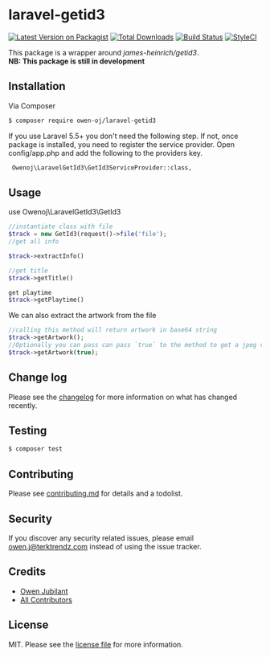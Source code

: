 # laravel-getid3

[![Latest Version on Packagist][ico-version]][link-packagist]
[![Total Downloads][ico-downloads]][link-downloads]
[![Build Status][ico-travis]][link-travis]
[![StyleCI](https://github.styleci.io/repos/163754555/shield?branch=master)](https://github.styleci.io/repos/163754555)

This package is a wrapper around *james-heinrich/getid3*.<br>
**NB: This package is still in development**

## Installation

Via Composer

``` bash
$ composer require owen-oj/laravel-getid3
```

If you use Laravel 5.5+ you don't need the following step. If not, once package is installed, you need to register the service provider. Open config/app.php and add the following to the providers key.
``` bash
 Owenoj\LaravelGetId3\GetId3ServiceProvider::class,
```

## Usage
use Owenoj\LaravelGetId3\GetId3
``` php
//instantiate class with file
$track = new GetId3(request()->file('file');
//get all info

$track->extractInfo()

//get title
$track->getTitle()

get playtime
$track->getPlaytime()
```

We can also extract the artwork from the file
```php
//calling this method will return artwork in base64 string
$track->getArtwork();
//Optionally you can pass can pass `true` to the method to get a jpeg version. This will return an UploadedFile instance
$track->getArtwork(true);
```


## Change log

Please see the [changelog](changelog.md) for more information on what has changed recently.

## Testing

``` bash
$ composer test
```

## Contributing

Please see [contributing.md](contributing.md) for details and a todolist.

## Security

If you discover any security related issues, please email owen.j@terktrendz.com instead of using the issue tracker.

## Credits

- [Owen Jubilant][link-author]
- [All Contributors][link-contributors]

## License

MIT. Please see the [license file](license.md) for more information.

[ico-version]: https://img.shields.io/packagist/v/owen-oj/laravel-getid3.svg?style=flat-square
[ico-downloads]: https://img.shields.io/packagist/dt/owen-oj/laravel-getid3.svg?style=flat-square
[ico-travis]: https://img.shields.io/travis/owen-oj/laravel-getid3/master.svg?style=flat-square
[ico-styleci]: https://styleci.io/repos/12345678/shield

[link-packagist]: https://packagist.org/packages/owen-oj/laravel-getid3
[link-downloads]: https://packagist.org/packages/owen-oj/laravel-getid3
[link-travis]: https://travis-ci.org/owen-oj/laravel-getid3
[link-styleci]: https://styleci.io/repos/12345678
[link-author]: https://github.com/owen-oj
[link-contributors]: ../../contributors]
